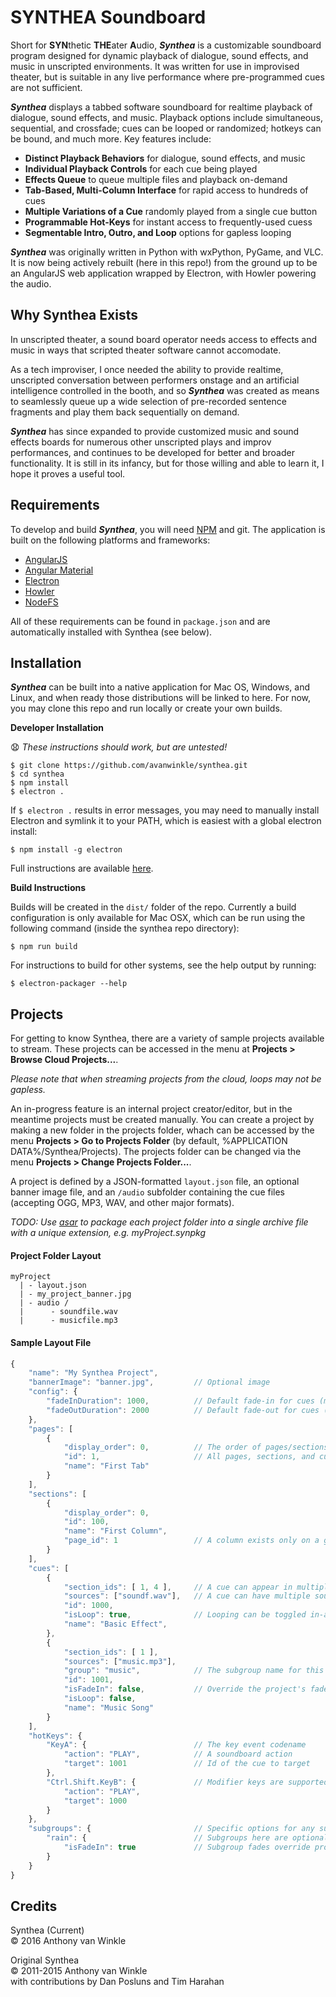 # SYNTHEA Soundboard

Short for **SYN**thetic **THE**ater **A**udio, ***Synthea*** is a customizable soundboard program designed for dynamic playback of
dialogue, sound effects, and music in unscripted environments. It was written for use in improvised theater, but
is suitable in any live performance where pre-programmed cues are not sufficient.

***Synthea*** displays a tabbed software soundboard for realtime playback of dialogue,
sound effects, and music. Playback options include simultaneous, sequential, and crossfade; cues can be looped or
randomized; hotkeys can be bound, and much more. Key features include:

 - **Distinct Playback Behaviors** for dialogue, sound effects, and music
 - **Individual Playback Controls** for each cue being played
 - **Effects Queue** to queue multiple files and playback on-demand
 - **Tab-Based, Multi-Column Interface** for rapid access to hundreds of cues
 - **Multiple Variations of a Cue** randomly played from a single cue button
 - **Programmable Hot-Keys** for instant access to frequently-used cuess
 - **Segmentable Intro, Outro, and Loop** options for gapless looping

***Synthea*** was originally written in Python with wxPython, PyGame, and VLC. It is
now being actively rebuilt (here in this repo!) from the ground up to be an AngularJS web application wrapped by Electron, with Howler powering the audio.

## Why Synthea Exists

In unscripted theater, a sound board operator needs access to effects and music in ways that
scripted theater software cannot accomodate.

As a tech improviser, I once needed the ability to provide realtime, unscripted conversation
between performers onstage and an artificial intelligence controlled in the booth, and so ***Synthea*** was
created as means to seamlessly queue up a wide selection of pre-recorded sentence fragments and play them
back sequentially on demand.

***Synthea*** has since expanded to provide customized music and sound effects boards for numerous other
unscripted plays and improv performances, and continues to be developed for better and broader functionality.
It is still in its infancy, but for those willing and able to learn it, I hope it proves a useful tool.

## Requirements

To develop and build ***Synthea***, you will need [NPM](https://www.npmjs.com/) and git. The application is built on the following platforms and frameworks:
 - [AngularJS](https://angularjs.org/)
 - [Angular Material](https://material.angularjs.org/)
 - [Electron](http://electron.atom.io/)
 - [Howler](https://howlerjs.com/)
 - [NodeFS](https://nodejs.org/api/fs.html)

All of these requirements can be found in `package.json` and are automatically installed
with Synthea (see below).

## Installation

***Synthea*** can be built into a native application for Mac OS, Windows, and Linux, and when ready
those distributions will be linked to here. For now, you may clone this repo and run locally
or create your own builds.


**Developer Installation**

:anguished: _These instructions should work, but are untested!_
```
$ git clone https://github.com/avanwinkle/synthea.git
$ cd synthea
$ npm install
$ electron .
```
If ```$ electron .``` results in error messages, you may need to manually install Electron and symlink it to your PATH, which is easiest with a global electron install:

```$ npm install -g electron```

Full instructions are available [here](https://www.npmjs.com/package/electron).

**Build Instructions**

Builds will be created in the `dist/` folder of the repo. Currently a build configuration is only available for Mac OSX, which can be run using the following command (inside the synthea repo directory):

```$ npm run build```

For instructions to build for other systems, see the help output by running:

```$ electron-packager --help```

## Projects

For getting to know Synthea, there are a variety of sample projects available to stream. These
projects can be accessed in the menu at **Projects > Browse Cloud Projects...**.

_Please note that when streaming projects from the cloud, loops may not be gapless._

An in-progress feature is an internal project creator/editor, but in the meantime projects
must be created manually. You can create a project by making a new folder in the projects folder, whach can be accessed by the menu **Projects > Go to Projects Folder** (by default, %APPLICATION DATA%/Synthea/Projects). The projects folder can be changed via the menu **Projects > Change Projects Folder...**.

A project is defined by a JSON-formatted `layout.json` file, an optional banner image file, and an `/audio` subfolder containing the cue files (accepting OGG, MP3, WAV, and other major formats).

_TODO: Use [asar](https://www.npmjs.com/package/asar) to package each project folder into a single archive file with a unique extension, e.g. myProject.synpkg_

#### Project Folder Layout
```
myProject
  | - layout.json
  | - my_project_banner.jpg
  | - audio /
  |      - soundfile.wav
  |      - musicfile.mp3
```

#### Sample Layout File

```javascript
{
    "name": "My Synthea Project",
    "bannerImage": "banner.jpg",         // Optional image
    "config": {
        "fadeInDuration": 1000,          // Default fade-in for cues (ms)
        "fadeOutDuration": 2000          // Default fade-out for cues (ms)
    },
    "pages": [
        {
            "display_order": 0,          // The order of pages/sections/cues is user-configurable
            "id": 1,                     // All pages, sections, and cues should have unique ids
            "name": "First Tab"
        }
    ],
    "sections": [
        {
            "display_order": 0,
            "id": 100,
            "name": "First Column",
            "page_id": 1                 // A column exists only on a given page, tracked by id
        }
    ],
    "cues": [
        {
            "section_ids": [ 1, 4 ],     // A cue can appear in multiple sections, even pages
            "sources": ["soundf.wav"],   // A cue can have multiple source files
            "id": 1000,
            "isLoop": true,              // Looping can be toggled in-app, but cues can be preset
            "name": "Basic Effect",
        },
        {
            "section_ids": [ 1 ],
            "sources": ["music.mp3"],
            "group": "music",            // The subgroup name for this cue
            "id": 1001,
            "isFadeIn": false,           // Override the project's fade settings
            "isLoop": false,
            "name": "Music Song"
        }
    ],
    "hotKeys": {
        "KeyA": {                        // The key event codename
            "action": "PLAY",            // A soundboard action
            "target": 1001               // Id of the cue to target
        },
        "Ctrl.Shift.KeyB": {             // Modifier keys are supported
            "action": "PLAY",
            "target": 1000
        }
    },
    "subgroups": {                       // Specific options for any subgroup
        "rain": {                        // Subgroups here are optional
            "isFadeIn": true             // Subgroup fades override project fades
        }
    }
}
```


## Credits

Synthea (Current)<br/>
&copy; 2016 Anthony van Winkle

Original Synthea<br/>&copy; 2011-2015 Anthony van Winkle<br/>with contributions by Dan Posluns and Tim Harahan
